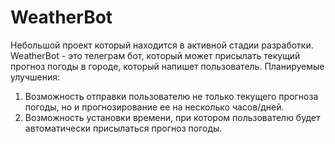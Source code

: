 # WeatherBot

Небольшой проект который находится в активной стадии разработки.
WeatherBot - это телеграм бот, который может присылать текущий прогноз погоды в городе, который напишет пользователь.
Планируемые улучшения:
1. Возможность отправки пользователю не только текущего прогноза погоды, но и прогнозирование ее на несколько часов/дней.
2. Возможность установки времени, при котором пользователю будет автоматически присылаться прогноз погоды.
